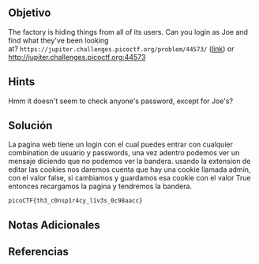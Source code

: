 ## Objetivo
The factory is hiding things from all of its users. Can you login as Joe and find what they've been looking at? `https://jupiter.challenges.picoctf.org/problem/44573/` ([link](https://jupiter.challenges.picoctf.org/problem/44573/)) or http://jupiter.challenges.picoctf.org:44573
## Hints
Hmm it doesn't seem to check anyone's password, except for Joe's?
## Solución

La pagina web tiene un login con el cual puedes entrar con cualquier combination de usuario y passwords, una vez adentro podemos ver un mensaje diciendo que no podemos ver la bandera. usando la extension de editar las cookies nos daremos cuenta que hay una cookie llamada admin, con el valor false, si cambiamos y guardamos esa cookie con el valor True entonces recargamos la pagina y tendremos la bandera.

```
picoCTF{th3_c0nsp1r4cy_l1v3s_0c98aacc}
```


## Notas Adicionales



## Referencias